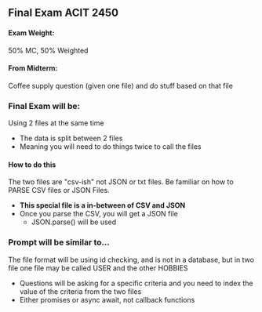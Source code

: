 ## Final Exam ACIT 2450

#### Exam Weight:

50% MC, 50% Weighted

#### From Midterm:

Coffee supply question (given one file) and do stuff based on that file

### Final Exam will be:

Using 2 files at the same time

-   The data is split between 2 files
-   Meaning you will need to do things twice to call the files

#### How to do this

The two files are "csv-ish" not JSON or txt files. Be familiar on how to PARSE CSV files or JSON Files.

-   **This special file is a in-between of CSV and JSON**
-   Once you parse the CSV, you will get a JSON file
    -   JSON.parse() will be used

### Prompt will be similar to...

The file format will be using id checking, and is not in a database, but in two file one file may be called USER and the other HOBBIES

-   Questions will be asking for a specific criteria and you need to index the value of the criteria from the two files
-   Either promises or async await, not callback functions
